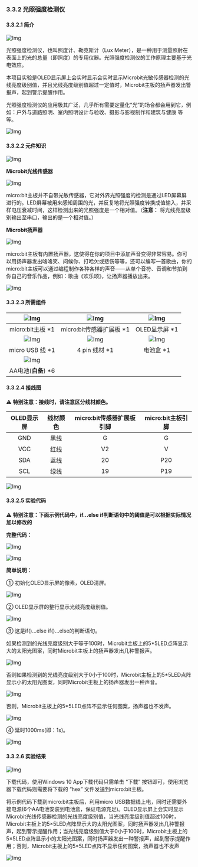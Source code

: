 ### 3.3.2 光照强度检测仪 

#### 3.3.2.1 简介

![Img](./media/top1.png)

光照强度检测仪，也叫照度计、勒克斯计（Lux Meter），是一种用于测量照射在表面上的光的总量（即照度）的专用仪器。光照强度检测仪的工作原理主要基于光电效应。

本项目实验是OLED显示屏上会实时显示会实时显示Microbit光敏传感器检测的光线亮度级别值，并且光线亮度级别值超过一定值时，Microbit主板的扬声器发出警报声，起到警示提醒作用。

光照强度检测仪的应用极其广泛，几乎所有需要定量化“光”的场合都会用到它，例如：户外与道路照明、室内照明设计与验收、摄影与影视制作和建筑与健康 等等。

![Img](./media/bottom1.png)

#### 3.3.2.2 元件知识

![Img](./media/2top.png)

**Microbit光线传感器**

![Img](./media/j101.png)

micro:bit主板并不自带光敏传感器，它对外界光照强度的检测是通过LED屏幕屏进行的。LED屏幕被用来感知周围的光，并反复地将光照强度转换成值输入，并采样电压衰减时间，这样检测出来的光照强度是一个相对值。（**注意：** 将光线亮度级别输出至串口，输出的是一个相对值。）

**Microbit扬声器**

![Img](./media/j901.png)

micro:bit主板有内置扬声器，这使得在你的项目中添加声音变得非常容易。你可以用扬声器发出咯咯笑、问候你、打哈欠或悲伤等等，还可以编写一首歌曲，你的micro:bit主板可以通过编程制作各种各样的声音——从单个音符、音调和节拍到你自己的音乐作品，例如：歌曲《欢乐颂》，让扬声器播放出来。

![Img](./media/2bottom.png)

#### 3.3.2.3 所需组件

| ![Img](./media/microbitV2.png)| ![Img](./media/ExpansionBoard.png)  |![Img](./media/OLED.png) | 
| :--: | :--: | :--: |
| micro:bit主板 *1 | micro:bit传感器扩展板 *1 |OLED显示屏 *1 |
|![Img](./media/usb.png) |![Img](./media/4pin.png)|![Img](./media/batterycase.png)|
| micro USB 线 *1|4 pin 线材 *1 |电池盒 *1|
|![Img](./media/AAbattery.png)| | |
|AA电池(**自备**) *6| | |

#### 3.3.2.4 接线图

⚠️ **特别注意：接线时，请注意区分线材颜色。**

| OLED显示屏 | 线材颜色 | micro:bit传感器扩展板引脚 |micro:bit主板引脚 |
| :--: | :--: | :--: | :--: |
| GND | 黑线 | G | G |
| VCC | 红线 | V2 | V |
| SDA | 蓝线 | 20 | P20 |
| SCL | 绿线 | 19 | P19 |

![Img](./media/couj2.png)

#### 3.3.2.5 实验代码

⚠️ **特别注意：下面示例代码中，if...else if判断语句中的阈值是可以根据实际情况加以修改的**

**完整代码：**

![Img](./media/couj02.png)

![Img](./media/line1.png)

**简单说明：**

① 初始化OLED显示屏的像素，OLED清屏。

![Img](./media/cou06.png)

② OLED显示屏的整行显示光线亮度级别值。

![Img](./media/cou07.png)

③ 这是if()...else if()...else的判断语句。

如果检测到的光线亮度级别大于等于100时，Microbit主板上的5*5LED点阵显示大的太阳光图案，同时Microbit主板上的扬声器发出几种警报声。

![Img](./media/cou08.png)

否则如果检测到的光线亮度级别大于0小于100时，Microbit主板上的5*5LED点阵显示小的太阳光图案，同时Microbit主板上的扬声器发出一种声音。

![Img](./media/cou09.png)

否则，Microbit主板上的5*5LED点阵不显示任何图案，扬声器也不发声。

![Img](./media/cou10.png)

④ 延时1000ms(即：1s)。

![Img](./media/cou05.png)

#### 3.3.2.6 实验结果

![Img](./media/4top.png)

下载代码，使用Windows 10 App下载代码只需单击 “下载” 按钮即可，使用浏览器下载代码则需要将下载的 “hex” 文件发送到micro:bit主板。

将示例代码下载到micro:bit主板后，利用micro USB数据线上电，同时还需要外接电源(6个AA电池安装到电池盒，保证电源充足)。OLED显示屏上会实时显示Microbit光线传感器检测的光线亮度级别值，当光线亮度级别值超过100时，Microbit主板上的5×5LED点阵显示大的太阳光图案，同时扬声器发出几种警报声，起到警示提醒作用；当光线亮度级别值大于0小于100时，Microbit主板上的5×5LED点阵显示小的太阳光图案，同时扬声器发出一种警报声，起到警示提醒作用；否则，Microbit主板上的5*5LED点阵不显示任何图案，扬声器也不发声

![Img](./media/4bottom.png)
